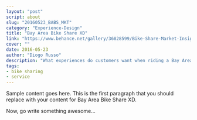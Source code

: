 ```yaml
---
layout: "post"
script: about
slug: "20160523_BABS_MKT"
category: "Experience-Design"
title: "Bay Area Bike Share XD"
link: "https://www.behance.net/gallery/36828599/Bike-Share-Market-Insights"
cover: ""
date: 2016-05-23
author: "Diogo Russo"
description: "What experiences do customers want when riding a Bay Area Bike Share? In this project, we talked to customers of both Bay Area Bike Share and competitors to undestand what drives riders to rent a bike and single and montlhy passes. We also created a detailed implmentation plan to help the company create more meaningful and engaging experiences. "
tags:
- bike sharing
- service
---
```

 
Sample content goes here. This is the first paragraph that you should replace with your content for Bay Area Bike Share XD.
 
Now, go write something awesome...
